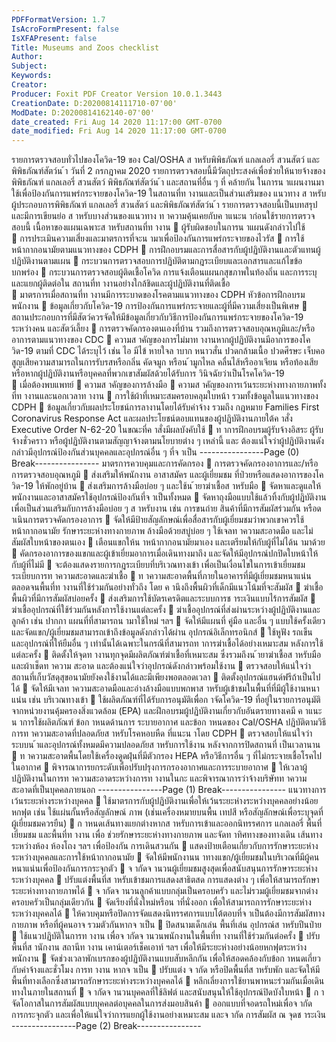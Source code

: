 ```yaml
---
PDFFormatVersion: 1.7
IsAcroFormPresent: false
IsXFAPresent: false
Title: Museums and Zoos checklist
Author: 
Subject: 
Keywords: 
Creator: 
Producer: Foxit PDF Creator Version 10.0.1.3443
CreationDate: D:20200814111710-07'00'
ModDate: D:20200814162140-07'00'
date_created: Fri Aug 14 2020 11:17:00 GMT-0700
date_modified: Fri Aug 14 2020 11:17:00 GMT-0700
---
```

รายการตรวจสอบทั่วไปของโควิด-19 ของ Cal/OSHA 
ส าหรับพิพิธภัณฑ์ แกลเลอรี่ สวนสัตว์ และพิพิธภัณฑ์สัตว์น ้า 
วันที่ 2 กรกฎาคม 2020 
รายการตรวจสอบนี้มีวัตถุประสงค์เพื่อช่วยให้นายจ้างของ พิพิธภัณฑ์ แกลเลอรี่ สวนสัตว์ พิพิธภัณฑ์สัตว์น ้า และสถานที่อื่น ๆ ที่
คล้ายกัน ในการน าแผนงานมาใช้เพื่อป้องกันการแพร่กระจายของโควิด-19 ในสถานที่ท างานและเป็นส่วนเสริมของ แนวทาง
ส าหรับผู้ประกอบการพิพิธภัณฑ์ แกลเลอรี่ สวนสัตว์ และพิพิธภัณฑ์สัตว์น ้า รายการตรวจสอบนี้เป็นบทสรุปและมีการเขียนย่อ
ส าหรับบางส่วนของแนวทาง ท าความคุ้นเคยกับค าแนะน าก่อนใช้รายการตรวจสอบนี้ 
เนื้อหาของแผนเฉพาะส าหรับสถานที่ท างาน 
 ผู้รับผิดชอบในการน าแผนดังกล่าวไปใช้  
 การประเมินความเสี่ยงและมาตรการที่จะน ามาเพื่อป้องกันการแพร่กระจายของไวรัส
 การใช้หน้ากากอนามัยตามแนวทางของ CDPH 
 การฝึกอบรมและการสื่อสารกับผู้ปฏิบัติงานและตัวแทนผู้ปฏิบัติงานตามแผน 
 กระบวนการตรวจสอบการปฏิบัติตามกฎระเบียบและเอกสารและแก้ไขข้อบกพร่อง 
 กระบวนการตรวจสอบผู้ติดเชื้อโควิด การแจ้งเตือนแผนกสุขภาพในท้องถิ่น และการระบุและแยกผู้ติดต่อใน
สถานที่ท างานอย่างใกล้ชิดและผู้ปฏิบัติงานที่ติดเชื้อ  
 มาตรการเมื่อสถานที่ท างานมีการระบาดของโรคตามแนวทางของ CDPH 
หัวข้อการฝึกอบรมพนักงาน 
 ข้อมูลเกี่ยวกับโควิด-19 การป้องกันการแพร่กระจายและผู้ที่มีความเสี่ยงเป็นพิเศษ 
 สถานประกอบการที่มีสัตว์ควรจัดให้มีข้อมูลเกี่ยวกับวิธีการป้องกันการแพร่กระจายของโควิด-19 ระหว่างคน
และสัตว์เลี้ยง 
 การตรวจคัดกรองตนเองที่บ้าน รวมถึงการตรวจสอบอุณหภูมิและ/หรืออาการตามแนวทางของ CDC 
 ความส าคัญของการไม่มาท างานหากผู้ปฏิบัติงานมีอาการของโควิด-19 ตามที่ CDC ได้ระบุไว้ เช่น ไอ มีไข้ 
หายใจล าบาก หนาวสั่น ปวดกล้ามเนื้อ ปวดศีรษะ เจ็บคอ สูญเสียความสามารถในการรับรสหรือกลิ่น คัดจมูก
หรือน ้ามูกไหล คลื่นไส้หรืออาเจียน หรือท้องเสีย หรือหากผู้ปฏิบัติงานหรือบุคคลที่พวกเขาสัมผัสด้วยได้รับการ
วินิจฉัยว่าเป็นโรคโควิด-19  
 เมื่อต้องพบแพทย์ 
 ความส าคัญของการล้างมือ 
 ความส าคัญของการเว้นระยะห่างทางกายภาพทั้งที่ท างานและนอกเวลาท างาน 
 การใช้ผ้าที่เหมาะสมครอบคลุมใบหน้า รวมทั้งข้อมูลในแนวทางของ CDPH 
 ข้อมูลเกี่ยวกับผลประโยชน์การลางานโดยได้รับค่าจ้าง รวมถึง กฎหมาย Families First Coronavirus 
Response Act และผลประโยชน์ตอบแทนของผู้ปฏิบัติงานภายใต้ค าสั่ง Executive Order N-62-20 
ในขณะที่ค าสั่งมีผลบังคับใช้ 
 ท าการฝึกอบรมผู้รับจ้างอิสระ ผู้รับจ้างชั่วคราว หรือผู้ปฏิบัติงานตามสัญญาจ้างตามนโยบายต่าง ๆ เหล่านี้ และ
ต้องแน่ใจว่าผู้ปฏิบัติงานดังกล่าวมีอุปกรณ์ป้องกันส่วนบุคคลและอุปกรณ์อื่น ๆ ที่จ าเป็น 
----------------Page (0) Break----------------
มาตรการควบคุมและการคัดกรอง 
 การตรวจคัดกรองอาการและ/หรือการตรวจสอบอุณหภูมิ
 ส่งเสริมให้พนักงาน อาสาสมัคร และผู้เยี่ยมชม ที่ป่วยหรือแสดงอาการของโควิด-19 ให้พักอยู่บ้าน 
 ส่งเสริมการล้างมือบ่อย ๆ และใช้น ้ายาฆ่าเชื้อส าหรับมือ 
 จัดหาและดูแลให้พนักงานและอาสาสมัครใช้อุปกรณ์ป้องกันที่จ าเป็นทั้งหมด 
 จัดหาถุงมือแบบใช้แล้วทิ้งกับผู้ปฏิบัติงานเพื่อเป็นส่วนเสริมกับการล้างมือบ่อย ๆ ส าหรับงาน เช่น การขนถ่าย
สินค้าที่มีการสัมผัสร่วมกัน หรือด าเนินการตรวจคัดกรองอาการ 
 จัดให้มีป้ายสัญลักษณ์เพื่อสื่อสารกับผู้เยี่ยมชมว่าพวกเขาควรใช้หน้ากากอนามัย รักษาระยะห่างทางกายภาพ 
ล้างมือด้วยสบู่บ่อย ๆ ใช้เจลท าความสะอาดมือ และไม่สัมผัสใบหน้าของตนเอง 
 เตือนแขกให้น าหน้ากากอนามัยมาเอง และเตรียมให้กับผู้ที่ไม่ได้น ามาด้วย 
 คัดกรองอาการของแขกและผู้เข้าเยี่ยมอาการเมื่อเดินทางมาถึง และจัดให้มีอุปกรณ์ปกปิดใบหน้าให้กับผู้ที่ไม่มี 
 จะต้องแสดงรายการกฎระเบียบที่บริเวณทางเข้า เพื่อเป็นเงื่อนไขในการเข้าเยี่ยมชม 
ระเบียบการท าความสะอาดและฆ่าเชื้อ 
 ท าความสะอาดพื้นที่ภายในอาคารที่มีผู้เยี่ยมชมหนาแน่น ตลอดจนพื้นที่ท างานที่ใช้ร่วมกันอย่างทั่วถึง โดย
ค านึงถึงพื้นผิวที่เด็กมีแนวโน้มที่จะสัมผัส 
 ฆ่าเชื้อพื้นผิวที่มีการสัมผัสบ่อยครั้ง 
 ส่งเสริมการใช้บัตรเครดิตและระบบการช าระเงินแบบไร้การสัมผัส 
 ฆ่าเชื้ออุปกรณ์ที่ใช้ร่วมกันหลังการใช้งานแต่ละครั้ง 
 ฆ่าเชื้ออุปกรณ์ที่ส่งผ่านระหว่างผู้ปฏิบัติงานและลูกค้า เช่น ปากกา แผนที่ที่สามารถน ามาใช้ใหม่ ฯลฯ 
 จัดให้มีแผนที่ คู่มือ และอื่น ๆ แบบใช้ครั้งเดียว และจัดแขก/ผู้เยี่ยมชมสามารถเข้าถึงข้อมูลดังกล่าวได้ผ่าน
อุปกรณ์อิเล็กทรอนิกส์ 
 ใช้หูฟัง รถเข็น และอุปกรณ์ที่ให้ยืมอื่น ๆ เท่านั้นได้เฉพาะในกรณีที่สามารถท าการฆ่าเชื้อได้อย่างเหมาะสม
หลังการใช้แต่ละครั้ง 
 ติดตั้งให้จุดท างานทุกจุดมีผลิตภัณฑ์ฆ่าเชื้อที่เหมาะสม ซึ่งรวมถึงน ้ายาฆ่าเชื้อส าหรับมือและผ้าเช็ดท าความ
สะอาด และต้องแน่ใจว่าอุปกรณ์ดังกล่าวพร้อมใช้งาน 
 ตรวจสอบให้แน่ใจว่าสถานที่เก็บวัสดุสุขอนามัยยังคงใช้งานได้และมีเพียงพอตลอดเวลา 
 ติดตั้งอุปกรณ์แฮนด์ฟรีถ้าเป็นไปได้ 
 จัดให้มีเจลท าความสะอาดมือและอ่างล้างมือแบบพกพาส าหรับผู้เข้าชมในพื้นที่ที่มีผู้ใช้งานหนาแน่น เช่น 
บริเวณทางเข้า
 ใช้ผลิตภัณฑ์ที่ได้รับการอนุมัติเพื่อก าจัดโควิด-19 ที่อยู่ในรายการอนุมัติจากหน่วยงานคุ้มครองสิ่งแวดล้อม 
(EPA) และฝึกอบรมผู้ปฏิบัติงานเกี่ยวกับอันตรายทางเคมี ค าแนะน าการใช้ผลิตภัณฑ์ ข้อก าหนดด้านการ
ระบายอากาศ และข้อก าหนดของ Cal/OSHA ปฏิบัติตามวิธีการท าความสะอาดที่ปลอดภัยส าหรับโรคหอบหืด 
ที่แนะน าโดย CDPH 
 ตรวจสอบให้แน่ใจว่าระบบน ้าและอุปกรณ์ทั้งหมดมีความปลอดภัยส าหรับการใช้งาน หลังจากการปิดสถานที่
เป็นเวลานาน 
 ท าความสะอาดพื้นโดยใช้เครื่องดูดฝุ่นที่มีตัวกรอง HEPA หรือวิธีการอื่น ๆ ที่ไม่กระจายเชื้อโรคไปในอากาศ 
 พิจารณาการยกระดับเพื่อปรับปรุงการกรองอากาศและการระบายอากาศ 
 ให้เวลาผู้ปฏิบัติงานในการท าความสะอาดระหว่างการท างานในกะ และพิจารณาการว่าจ้างบริษัทท าความ
สะอาดที่เป็นบุคคลภายนอก 
----------------Page (1) Break----------------
แนวทางการเว้นระยะห่างระหว่างบุคคล 
 ใช้มาตรการกับผู้ปฏิบัติงานเพื่อให้เว้นระยะห่างระหว่างบุคคลอย่างน้อยหกฟุต เช่น ใช้แผ่นกั้นหรือสัญลักษณ์
ภาพ (เช่นเครื่องหมายบนพื้น เทปสี หรือสัญลักษณ์เพื่อระบุจุดที่ผู้เยี่ยมชมควรยืน) 
 ก าหนดเส้นทางแยกต่างหากส าหรับการเข้าและออกนิทรรศการ แกลเลอรี่ พื้นที่เยี่ยมชม และพื้นที่ท างาน เพื่อ
ช่วยรักษาระยะห่างทางกายภาพ และจัดท าทิศทางของทางเดิน เส้นทางระหว่างห้อง ห้องโถง ฯลฯ เพื่อป้องกัน
การเดินสวนกัน 
 แสดงป้ายเตือนเกี่ยวกับการรักษาระยะห่างระหว่างบุคคลและการใช้หน้ากากอนามัย 
 จัดให้มีพนักงานน าทางแขก/ผู้เยี่ยมชมในบริเวณที่มีผู้คนหนาแน่นเพื่อป้องกันการกระจุกตัว 
 จ ากัดจ านวนผู้เยี่ยมชมสูงสุดเพื่อสนับสนุนการรักษาระยะห่างระหว่างบุคคล 
 ปรับแต่งพื้นที่ส าหรับเข้าชมการแสดงสาธิตสด การแสดงต่าง ๆ เพื่อให้สามารถรักษาระยะห่างทางกายภาพได้ 
 จ ากัดจ านวนลูกค้าแบบกลุ่มเป็นครอบครัว และไม่รวมผู้เยี่ยมชมจากต่างครอบครัวเป็นกลุ่มเดียวกัน
 จัดเรียงที่นั่งใหม่หรือน าที่นั่งออก เพื่อให้สามารถการรักษาระยะห่างระหว่างบุคคลได้ 
 ให้ควบคุมหรือปิดการจัดแสดงนิทรรศการแบบโต้ตอบที่จ าเป็นต้องมีการสัมผัสทางกายภาพ หรือที่ผู้คนอาจ
รวมตัวกันหากจ าเป็น 
 ปิดสนามเด็กเล่น พื้นที่เล่น อุปกรณ์ส าหรับปีนป่าย 
 ใช้แนวปฏิบัติในการท างาน เพื่อจ ากัดจ านวนพนักงานในพื้นที่ท างานที่ใช้ร่วมกันต่อครั้ง 
 ปรับพื้นที่ส านักงาน สถานีท างาน เคาน์เตอร์เช็คเอาท์ ฯลฯ เพื่อให้มีระยะห่างอย่างน้อยหกฟุตระหว่างพนักงาน 
 จัดช่วงเวลาพักเบรกของผู้ปฏิบัติงานแบบสับหลีกกัน เพื่อให้สอดคล้องกับข้อก าหนดเกี่ยวกับค่าจ้างและชั่วโมง
การท างาน หากจ าเป็น 
 ปรับแต่ง จ ากัด หรือปิดพื้นที่ส าหรับพัก และจัดให้มีพื้นที่ทางเลือกซึ่งสามารถรักษาระยะห่างระหว่างบุคคลได้ 
 หลีกเลี่ยงการใช้ยานพาหนะร่วมกันเมื่อเดินทางในภายในสถานที่ 
 จ ากัดจ านวนบุคคลที่ใช้ลิฟต์ และสนับสนุนให้ใช้อุปกรณ์ปิดบังใบหน้า 
 ก าจัดโอกาสในการสัมผัสแบบบุคคลต่อบุคคลในการส่งมอบสินค้า
 ออกแบบที่จอดรถใหม่เพื่อจ ากัดการกระจุกตัว และเพื่อให้แน่ใจว่าการแยกผู้ใช้งานอย่างเหมาะสม และจ ากัด
การสัมผัส ณ จุดช าระเงิน 
----------------Page (2) Break----------------
